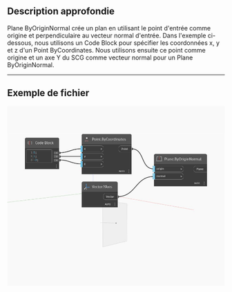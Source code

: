 ## Description approfondie
Plane ByOriginNormal crée un plan en utilisant le point d'entrée comme origine et perpendiculaire au vecteur normal d'entrée. Dans l'exemple ci-dessous, nous utilisons un Code Block pour spécifier les coordonnées x, y et z d'un Point ByCoordinates. Nous utilisons ensuite ce point comme origine et un axe Y du SCG comme vecteur normal pour un Plane ByOriginNormal.
___
## Exemple de fichier

![ByOriginNormal](./Autodesk.DesignScript.Geometry.Plane.ByOriginNormal_img.jpg)

